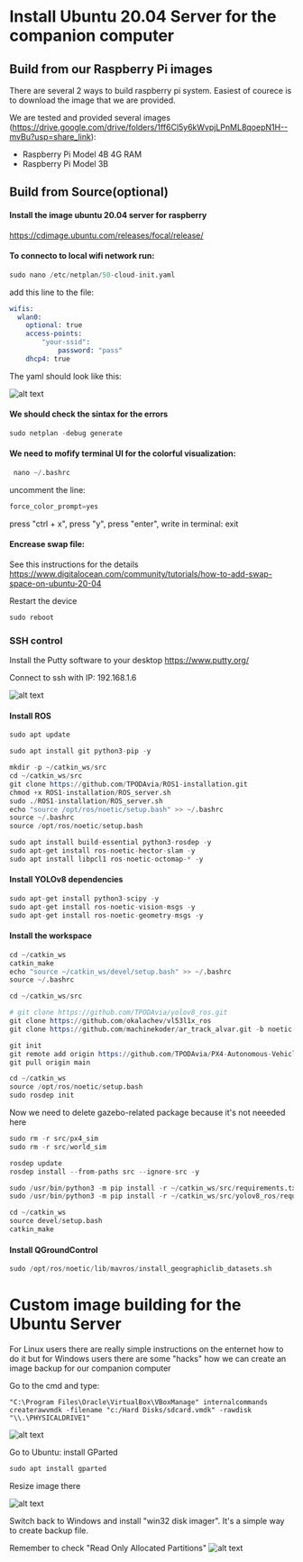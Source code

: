 # Install Ubuntu 20.04 Server for the companion computer 

## Build from our Raspberry Pi images

There are several 2 ways to build raspberry pi system. Easiest of courece is to download the image that we are provided.

We are tested and provided several images (https://drive.google.com/drive/folders/1ff6Cl5y6kWvpjLPnML8qoepN1H--mvBu?usp=share_link):
- Raspberry Pi Model 4B 4G RAM
- Raspberry Pi Model 3B

## Build from Source(optional)

#### Install the image ubuntu 20.04 server for raspberry
https://cdimage.ubuntu.com/releases/focal/release/


#### To connecto to local wifi network run:

```s
sudo nano /etc/netplan/50-cloud-init.yaml
```
add this line to the file:
```s
wifis:
  wlan0:
    optional: true
    access-points:
        "your-ssid":
            password: "pass"
    dhcp4: true
```
The yaml should look like this:

![alt text](./wifi.jpeg)

#### We should check the sintax for the errors
```s
sudo netplan -debug generate
```
#### We need to mofify terminal UI for the colorful visualization:
```s
 nano ~/.bashrc
```
uncomment the line: 
```s
force_color_prompt=yes
```
press "ctrl + x", press "y", press "enter", write in terminal: exit

#### Encrease swap file:
See this instructions for the details
https://www.digitalocean.com/community/tutorials/how-to-add-swap-space-on-ubuntu-20-04

Restart the device
```s
sudo reboot
```

### SSH control

Install the Putty software to your desktop
https://www.putty.org/

Connect to ssh with IP: 192.168.1.6

![alt text](./putty.jpeg)

#### Install ROS
```s
sudo apt update
```
```s
sudo apt install git python3-pip -y
```
```s
mkdir -p ~/catkin_ws/src
cd ~/catkin_ws/src
git clone https://github.com/TPODAvia/ROS1-installation.git
chmod +x ROS1-installation/ROS_server.sh
sudo ./ROS1-installation/ROS_server.sh
echo "source /opt/ros/noetic/setup.bash" >> ~/.bashrc
source ~/.bashrc
source /opt/ros/noetic/setup.bash
```
```s
sudo apt install build-essential python3-rosdep -y
sudo apt-get install ros-noetic-hector-slam -y
sudo apt install libpcl1 ros-noetic-octomap-* -y
```

#### Install YOLOv8 dependencies

```s
sudo apt-get install python3-scipy -y
sudo apt-get install ros-noetic-vision-msgs -y
sudo apt-get install ros-noetic-geometry-msgs -y
```

#### Install the workspace
```s
cd ~/catkin_ws
catkin_make
echo "source ~/catkin_ws/devel/setup.bash" >> ~/.bashrc
source ~/.bashrc
```
```s
cd ~/catkin_ws/src

# git clone https://github.com/TPODAvia/yolov8_ros.git
git clone https://github.com/okalachev/vl53l1x_ros
git clone https://github.com/machinekoder/ar_track_alvar.git -b noetic-devel

git init
git remote add origin https://github.com/TPODAvia/PX4-Autonomous-Vehicle.git
git pull origin main
```

```s
cd ~/catkin_ws
source /opt/ros/noetic/setup.bash
sudo rosdep init
```
Now we need to delete gazebo-related package because it's not neeeded here
```s
sudo rm -r src/px4_sim
sudo rm -r src/world_sim
```
```s
rosdep update
rosdep install --from-paths src --ignore-src -y
```
```s
sudo /usr/bin/python3 -m pip install -r ~/catkin_ws/src/requirements.txt
sudo /usr/bin/python3 -m pip install -r ~/catkin_ws/src/yolov8_ros/requirements.txt
```

```s
cd ~/catkin_ws
source devel/setup.bash
catkin_make
```

#### Install QGroundControl

```s
sudo /opt/ros/noetic/lib/mavros/install_geographiclib_datasets.sh
```

# Custom image building for the Ubuntu Server

For Linux users there are really simple instructions on the enternet how to do it but for Windows users there are some "hacks" how we can create an image backup for our companion computer

Go to the cmd and type:
```
"C:\Program Files\Oracle\VirtualBox\VBoxManage" internalcommands createrawvmdk -filename "c:/Hard Disks/sdcard.vmdk" -rawdisk "\\.\PHYSICALDRIVE1"
```
![alt text](./cmd.jpeg)

Go to Ubuntu:
install GParted
```s
sudo apt install gparted
```
Resize image there

![alt text](./gparted.jpeg)

Switch back to Windows and install "win32 disk imager". It's a simple way to create backup file.

Remember to check "Read Only Allocated Partitions"
![alt text](./win32.jpeg)
